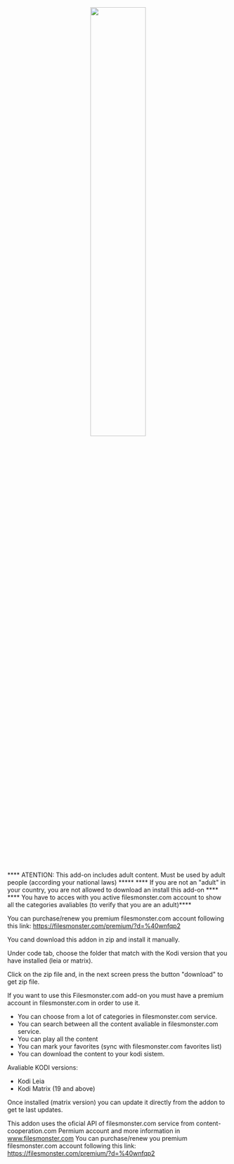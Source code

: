 <center><img src=https://user-images.githubusercontent.com/16547668/126883099-71d0d817-8ac2-47a0-876b-baf6bbf23fde.png height=50% width=50%></center>

**** ATENTION: This add-on includes adult content. Must be used by adult people (according your national laws)  *****
**** If you are not an "adult" in your country, you are not allowed to download an install this add-on ****
**** You have to acces with you active filesmonster.com account to show all the categories avaliables  (to verify that you are an adult)****

You can purchase/renew you premium filesmonster.com account following this link: https://filesmonster.com/premium/?d=%40wnfqp2



You cand download this addon in zip and install it manually.

Under code tab, choose the folder that match with the Kodi version that you have installed (leia or matrix).

Click on the zip file and, in the next screen press the button  "download" to get zip file.

If you want to use this Filesmonster.com add-on you must have a premium account in filesmonster.com in order to use it.
- You can choose from a lot of categories in filesmonster.com service.
- You can search between all the content avaliable in filesmonster.com service.
- You can play all the content
- You can mark your favorites (sync with filesmonster.com favorites list)
- You can download the content to your kodi sistem.

Avaliable KODI versions:
* Kodi Leia
* Kodi Matrix (19 and above)

Once installed (matrix version) you can update it directly from the addon to get te last updates.

This addon uses the oficial API of filesmonster.com service from content-cooperation.com
Permium account and more information in www.filesmonster.com
You can purchase/renew you premium filesmonster.com account following this link: https://filesmonster.com/premium/?d=%40wnfqp2
